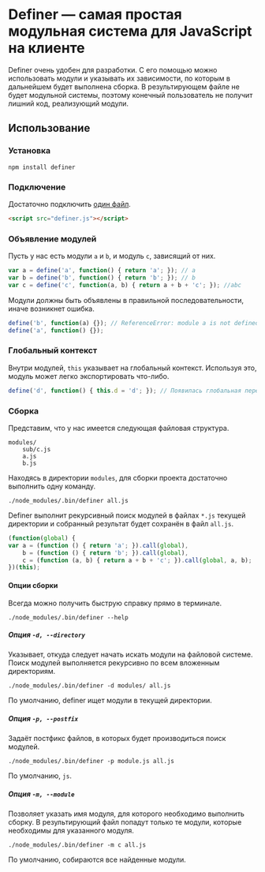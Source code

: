 # Definer — самая простая модульная система для JavaScript на клиенте

Definer очень удобен для разработки. С его помощью можно использовать модули и указывать их зависимости, по которым в дальнейшем будет выполнена сборка. В результирующем файле не будет модульной системы, поэтому конечный пользователь не получит лишний код, реализующий модули.

## Использование

### Установка

    npm install definer

### Подключение

Достаточно подключить [один файл](https://github.com/tenorok/definer/blob/master/definer.js).
```html
<script src="definer.js"></script>
```

### Объявление модулей

Пусть у нас есть модули `a` и `b`, и модуль `c`, зависящий от них.

```javascript
var a = define('a', function() { return 'a'; }); // a
var b = define('b', function() { return 'b'; }); // b
var c = define('c', function(a, b) { return a + b + 'c'; }); //abc
```

Модули должны быть объявлены в правильной последовательности, иначе возникнет ошибка.

```javascript
define('b', function(a) {}); // ReferenceError: module a is not defined
define('a', function() {});
```

### Глобальный контекст

Внутри модулей, `this` указывает на глобальный контекст. Используя это, модуль может легко экспортировать что-либо.

```javascript
define('d', function() { this.d = 'd'; }); // Появилась глобальная переменная d
```

### Сборка

Представим, что у нас имеется следующая файловая структура.

```
modules/
    sub/c.js
    a.js
    b.js
```

Находясь в директории `modules`, для сборки проекта достаточно выполнить одну команду.

    ./node_modules/.bin/definer all.js

Definer выполнит рекурсивный поиск модулей в файлах `*.js` текущей директории и собранный результат будет сохранён в файл `all.js`.

```javascript
(function(global) {
var a = (function () { return 'a'; }).call(global),
    b = (function () { return 'b'; }).call(global),
    c = (function (a, b) { return a + b + 'c'; }).call(global, a, b);
})(this);
```

#### Опции сборки

Всегда можно получить быструю справку прямо в терминале.

    ./node_modules/.bin/definer --help

##### Опция `-d, --directory`

Указывает, откуда следует начать искать модули на файловой системе. Поиск модулей выполняется рекурсивно по всем вложенным директориям.

    ./node_modules/.bin/definer -d modules/ all.js

По умолчанию, definer ищет модули в текущей директории.

##### Опция `-p, --postfix`

Задаёт постфикс файлов, в которых будет производиться поиск модулей.

    ./node_modules/.bin/definer -p module.js all.js

По умолчанию, `js`.

##### Опция `-m, --module`

Позволяет указать имя модуля, для которого необходимо выполнить сборку. В результирующий файл попадут только те модули, которые необходимы для указанного модуля.

    ./node_modules/.bin/definer -m c all.js

По умолчанию, собираются все найденные модули.
